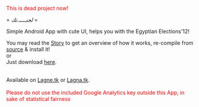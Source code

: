<font color="RED">
This is dead project now!
</font>

= *لجنـــــ.تك* =

Simple Android App with cute UI, helps you with the Egyptian Elections'12!

You may read the <a href="http://lagnetk.googlecode.com/files/story.zip">Story</a> to get an overview of how it works, re-compile from <a href="http://code.google.com/p/lagnetk/source/browse/#svn%2Ftrunk%2FAndroid_App">source</a> & install it!
<br>
or
<br>
Just download <a href="http://lagnetk.googlecode.com/files/Elections.apk">here</a>.

<br>
Available on <a href="http://lagne.tk">Lagne.tk</a> or <a href="http://lagna.tk">Lagna.tk</a>.
<br>
<br>
<font color='red'>Please do not use the included Google Analytics key outside this App, in sake of statistical fairness</font>


